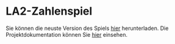 # LA2-Zahlenspiel

Sie können die neuste Version des Spiels [hier](https://github.com/marekvonrogall/LA2-Zahlenspiel/releases) herunterladen.
Die Projektdokumentation können Sie [hier](https://github.com/marekvonrogall/LA2-Zahlenspiel/blob/main/Projektdokumentation.md) einsehen.
